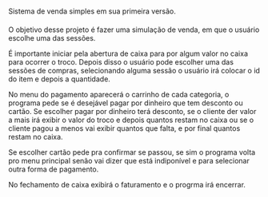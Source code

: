 Sistema de venda simples em sua primeira versão.

O objetivo desse projeto é fazer uma simulação de venda, em que o usuário escolhe uma das sessões.

É importante iniciar pela abertura de caixa para por algum valor no caixa para ocorrer o troco. Depois disso o usuário pode escolher uma das sessões de compras, selecionando alguma sessão o usuário irá colocar o id do item e depois a quantidade.

No menu do pagamento aparecerá o carrinho de cada categoria, o programa pede se é desejável pagar por dinheiro que tem desconto ou cartão. Se escolher pagar por dinheiro terá desconto, se o cliente der valor a mais irá exibir o valor do troco e depois quantos restam no caixa ou se o cliente pagou a menos vai exibir quantos que falta, e por final quantos restam no caixa.

Se escolher cartão pede pra confirmar se passou, se sim o programa volta pro menu principal senão vai dizer que está indiponível e para selecionar outra forma de pagamento.

No fechamento de caixa exibirá o faturamento e o progrma irá encerrar.

